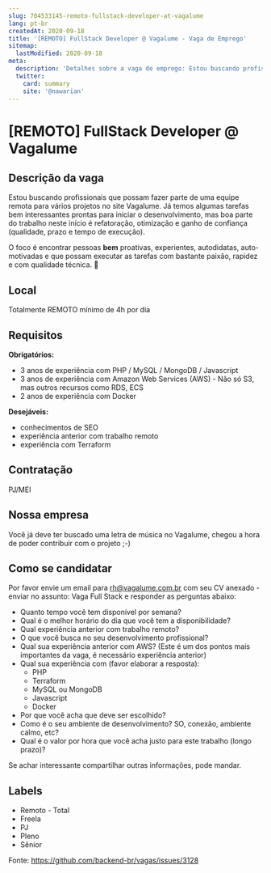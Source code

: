 ```yaml
---
slug: 704533145-remoto-fullstack-developer-at-vagalume
lang: pt-br
createdAt: 2020-09-18
title: '[REMOTO] FullStack Developer @ Vagalume - Vaga de Emprego'
sitemap:
  lastModified: 2020-09-18
meta:
  description: 'Detalhes sobre a vaga de emprego: Estou buscando profissionais que possam fazer parte de uma equipe remota para vários projetos no site Vagalume. Já temos algumas tarefas bem interessantes prontas para iniciar o desenvolvimento, mas boa parte do trabalho neste início é refatoração, otimização e ganho de confiança (qualidade, prazo e tempo de execução). O foco é encontrar pessoas **bem** proativas, experientes, autodidatas, auto-motivadas e que possam executar as tarefas com bastante paixão, rapidez e com qualidade técnica. 💪'
  twitter:
    card: summary
    site: '@nawarian'
---
```


# [REMOTO] FullStack Developer @ Vagalume

## Descrição da vaga

Estou buscando profissionais que possam fazer parte de uma equipe remota para vários projetos no site Vagalume. Já temos algumas tarefas bem interessantes prontas para iniciar o desenvolvimento, mas boa parte do trabalho neste início é refatoração, otimização e ganho de confiança (qualidade, prazo e tempo de execução).

O foco é encontrar pessoas **bem** proativas, experientes, autodidatas, auto-motivadas e que possam executar as tarefas com bastante paixão, rapidez e com qualidade técnica. 💪

## Local

Totalmente REMOTO mínimo de 4h por dia

## Requisitos

**Obrigatórios:**
- 3 anos de experiência com PHP / MySQL / MongoDB / Javascript
- 3 anos de experiência com Amazon Web Services (AWS) - Não só S3, mas outros recursos como RDS, ECS
- 2 anos de experiência com Docker

**Desejáveis:**
- conhecimentos de SEO
- experiência anterior com trabalho remoto
- experiência com Terraform

## Contratação

PJ/MEI

## Nossa empresa

Você já deve ter buscado uma letra de música no Vagalume, chegou a hora de poder contribuir com o projeto ;-)

## Como se candidatar

Por favor envie um email para rh@vagalume.com.br com seu CV anexado - enviar no assunto: Vaga Full Stack e responder as perguntas abaixo:

* Quanto tempo você tem disponível por semana?
* Qual é o melhor horário do dia que você tem a disponibilidade?
* Qual experiência anterior com trabalho remoto?
* O que você busca no seu desenvolvimento profissional?
* Qual sua experiência anterior com AWS? (Este é um dos pontos mais importantes da vaga, é necessário experiência anterior)
* Qual sua experiência com (favor elaborar a resposta):
    * PHP
    * Terraform
    * MySQL ou MongoDB
    * Javascript
    * Docker
* Por que você acha que deve ser escolhido?
* Como é o seu ambiente de desenvolvimento? SO, conexão, ambiente calmo, etc?
* Qual é o valor por hora que você acha justo para este trabalho (longo prazo)?

Se achar interessante compartilhar outras informações, pode mandar.

## Labels

- Remoto - Total
- Freela
- PJ
- Pleno
- Sênior


Fonte: https://github.com/backend-br/vagas/issues/3128
